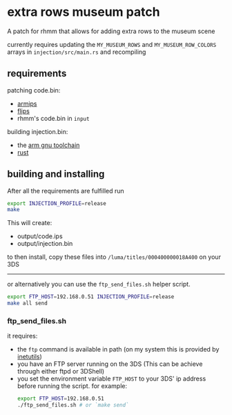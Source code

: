 # extra rows museum patch

A patch for rhmm that allows for adding extra rows to the museum scene

currently requires updating the `MY_MUSEUM_ROWS` and `MY_MUSEUM_ROW_COLORS`
arrays in `injection/src/main.rs` and recompiling

## requirements
patching code.bin:
- [armips](https://github.com/Kingcom/armips)
- [flips](https://github.com/Alcaro/Flips)
- rhmm's code.bin in `input`

building injection.bin:
- the [arm gnu toolchain](https://developer.arm.com/Tools%20and%20Software/GNU%20Toolchain)
- [rust](https://www.rust-lang.org/tools/install)

## building and installing
After all the requirements are fulfilled run
```sh
export INJECTION_PROFILE=release
make
```

This will create:
- output/code.ips
- output/injection.bin

to then install, copy these files into `/luma/titles/000400000018A400` on your
3DS

---
or alternatively you can use the `ftp_send_files.sh` helper script.
```sh
export FTP_HOST=192.168.0.51 INJECTION_PROFILE=release
make all send
```

### ftp_send_files.sh


it requires:
- the `ftp` command is available in path (on my system this is provided by [inetutils](https://archlinux.org/packages/core/x86_64/inetutils/))
- you have an FTP server running on the 3DS (This can be achieve through either ftpd or 3DShell)
- you set the environment variable `FTP_HOST` to your 3DS' ip address before running the script.
   for example:
   ```sh
   export FTP_HOST=192.168.0.51
   ./ftp_send_files.sh # or `make send`
   ```
